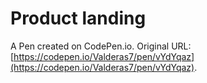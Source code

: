 # Product landing

A Pen created on CodePen.io. Original URL: [https://codepen.io/Valderas7/pen/vYdYqaz](https://codepen.io/Valderas7/pen/vYdYqaz).

